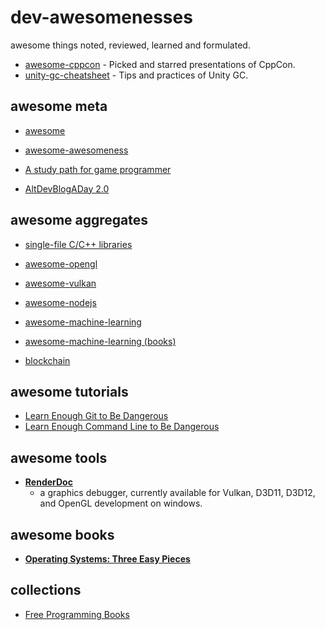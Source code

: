 # dev-awesomenesses

awesome things noted, reviewed, learned and formulated.

- [awesome-cppcon](awesome-cppcon.md) - Picked and starred presentations of CppCon.
- [unity-gc-cheatsheet](unity-gc-cheatsheet.md) - Tips and practices of Unity GC.

## awesome meta

- [awesome](https://github.com/sindresorhus/awesome)
- [awesome-awesomeness](https://github.com/bayandin/awesome-awesomeness)

- [A study path for game programmer](https://github.com/miloyip/game-programmer/)
- [AltDevBlogADay 2.0](http://altdevblog.com/)

## awesome aggregates 

- [single-file C/C++ libraries](https://github.com/nothings/single_file_libs)

- [awesome-opengl](https://github.com/eug/awesome-opengl)
- [awesome-vulkan](https://github.com/vinjn/awesome-vulkan)
- [awesome-nodejs](https://github.com/sqreen/awesome-nodejs-projects)
- [awesome-machine-learning](https://github.com/josephmisiti/awesome-machine-learning)
- [awesome-machine-learning (books)](https://github.com/josephmisiti/awesome-machine-learning/blob/master/books.md)
- [blockchain](https://github.com/McFrankline/Blockchain-stuff)

## awesome tutorials

- [Learn Enough Git to Be Dangerous](https://www.learnenough.com/git-tutorial)
- [Learn Enough Command Line to Be Dangerous](https://www.learnenough.com/command-line-tutorial)

## awesome tools

- [**RenderDoc**](https://github.com/baldurk/renderdoc) 
    + a graphics debugger, currently available for Vulkan, D3D11, D3D12, and OpenGL development on windows.

## awesome books

- [**Operating Systems: Three Easy Pieces**](http://pages.cs.wisc.edu/~remzi/OSTEP/)

## collections 

- [Free Programming Books](https://github.com/vhf/free-programming-books/blob/master/free-programming-books.md)
